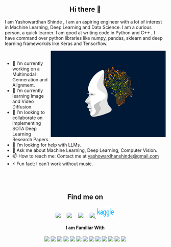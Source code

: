 <h2 align="center"> Hi there 👋 </h2>

I am Yashowardhan Shinde , I am an aspiring engineer with a lot of interest in Machine Learning, Deep Learning and Data Science. I am a curious person, a quick learner. I am good at writing code in Python and C++ , I have command over python libraries like numpy, pandas, sklearn and deep learning frameworkds like Keras and Tensorflow.

<img align="right" alt="GIF" src="https://github.com/yasho191/yasho191/blob/master/ai_animated.gif" width="360"/>

<br>

- 🔭 I’m currently working on a Multimodal Genneration and Alignment.
- 🌱 I’m currently learning Image and Video Diffusion.
- 👯 I’m looking to collaborate on implementing SOTA Deep Learning Research Papers.
- 🤔 I’m looking for help with LLMs.
- 💬 Ask me about Machine Learning, Deep Learning, Computer Vision.
- 📫 How to reach me: Contact me  at yashowardhanshinde@gmail.com
- ⚡ Fun fact: I can't work without music.

<br> <br>
<h2 align="center">Find me on</h2>
<p align="center">
  <a target="_blank"href="https://www.linkedin.com/in/yashowardhan-shinde-1636971b1/"><img src="https://img.shields.io/badge/linkedin-%230077B5.svg?&style=for-the-badge&logo=linkedin&logoColor=white" /></a>&nbsp;&nbsp;&nbsp;&nbsp;
  <a href="mailto:yashowardhanshinde@gmail.com?subject=Hello%20Yashowardhan,%20From%20Github"><img src="https://img.shields.io/badge/gmail-%23D14836.svg?&style=for-the-badge&logo=gmail&logoColor=white" /></a>&nbsp;&nbsp;&nbsp;&nbsp;
  <a href="https://www.instagram.com/yasho_1921/"><img src="https://img.shields.io/badge/instagram-%23D14836.svg?&style=for-the-badge&logo=instagram&logoColor=pink" /></a>&nbsp;&nbsp;&nbsp;&nbsp;
  <a href="https://yasho-blogs.netlify.app/home" target="blank"><img src="https://img.shields.io/badge/website-000000?style=for-the-badge&logo=About.me&logoColor=white" /> </a>
   <a href="https://www.kaggle.com/yashowardhanshinde" target="blank"><img height = 35 width = 60 src="https://github.com/yasho191/yasho191/blob/master/kaggle-logo-transparent-300.png" /> </a>
</p>

<h4 align="center"> I am Familiar With </h4>
<p align="center">
<img src="https://img.shields.io/badge/TensorFlow-FF6F00?style=for-the-badge&logo=tensorflow&logoColor=white"/>
<img src="https://img.shields.io/badge/PyTorch-%23EE4C2C.svg?style=for-the-badge&logo=PyTorch&logoColor=white"/>
<img src="https://img.shields.io/badge/Python-3776AB?style=for-the-badge&logo=python&logoColor=white"/>
<img src="https://img.shields.io/badge/C%2B%2B-00599C?style=for-the-badge&logo=c%2B%2B&logoColor=white"/>
<img src="https://img.shields.io/badge/scikit_learn-F7931E?style=for-the-badge&logo=scikit-learn&logoColor=white"/>
<img src="https://img.shields.io/badge/Keras-D00000?style=for-the-badge&logo=Keras&logoColor=white"/>
<img src="https://img.shields.io/badge/Pandas-2C2D72?style=for-the-badge&logo=pandas&logoColor=white"/>
<img src="https://img.shields.io/badge/HTML5-E34F26?style=for-the-badge&logo=html5&logoColor=white"/>
<img src="https://img.shields.io/badge/CSS3-1572B6?style=for-the-badge&logo=css3&logoColor=white"/>
<img src="https://img.shields.io/badge/JavaScript-323330?style=for-the-badge&logo=javascript&logoColor=F7DF1E"/>
<img src="https://img.shields.io/badge/Java-ED8B00?style=for-the-badge&logo=java&logoColor=white"/>
<img src="https://img.shields.io/badge/MySQL-005C84?style=for-the-badge&logo=mysql&logoColor=white"/>
<img src="https://img.shields.io/badge/MongoDB-white?style=for-the-badge&logo=mongodb&logoColor=4EA94B"/>
</p>


